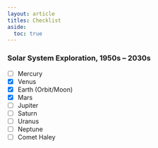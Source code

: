 ```yaml
---
layout: article
titles: Checklist
aside:
  toc: true
---
```


### Solar System Exploration, 1950s – 2030s

- [ ] Mercury
- [x] Venus
- [x] Earth (Orbit/Moon)
- [x] Mars
- [ ] Jupiter
- [ ] Saturn
- [ ] Uranus
- [ ] Neptune
- [ ] Comet Haley
